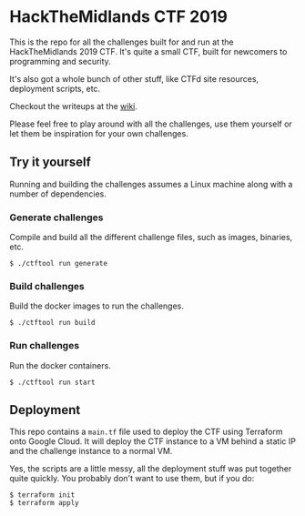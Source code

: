 # HackTheMidlands CTF 2019

This is the repo for all the challenges built for and run at the
HackTheMidlands 2019 CTF. It's quite a small CTF, built for newcomers to
programming and security.

It's also got a whole bunch of other stuff, like CTFd site resources,
deployment scripts, etc.

Checkout the writeups at the [wiki](https://github.com/jedevc/HackTheMidlandsCTF19/wiki).

Please feel free to play around with all the challenges, use them yourself or
let them be inspiration for your own challenges.

## Try it yourself

Running and building the challenges assumes a Linux machine along with a
number of dependencies.

### Generate challenges

Compile and build all the different challenge files, such as images,
binaries, etc.

    $ ./ctftool run generate

### Build challenges

Build the docker images to run the challenges.

    $ ./ctftool run build

### Run challenges

Run the docker containers.

    $ ./ctftool run start

## Deployment

This repo contains a `main.tf` file used to deploy the CTF using Terraform
onto Google Cloud. It will deploy the CTF instance to a VM behind a static IP
and the challenge instance to a normal VM.

Yes, the scripts are a little messy, all the deployment stuff was put
together quite quickly. You probably don't want to use them, but if you do:

    $ terraform init
    $ terraform apply

